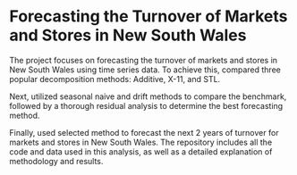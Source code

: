 # Forecasting the Turnover of Markets and Stores in New South Wales


The project focuses on forecasting the turnover of markets and stores in New South Wales using time series data. To achieve this, compared three popular decomposition methods: Additive, X-11, and STL.

Next, utilized seasonal naive and drift methods to compare the benchmark, followed by a thorough residual analysis to determine the best forecasting method.

Finally, used selected method to forecast the next 2 years of turnover for markets and stores in New South Wales. The repository includes all the code and data used in this analysis, as well as a detailed explanation of methodology and results.
